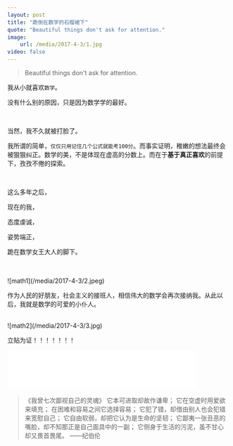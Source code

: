 ```yaml
---
layout: post
title: "跪倒在数学的石榴裙下"
quote: "Beautiful things don't ask for attention."
image: 
    url: /media/2017-4-3/1.jpg
video: false
---
```



>Beautiful things don't ask for attention.

我从小就喜欢`数学`。

没有什么别的原因，只是因为数学学的最好。

<br />

当然，我不久就被打脸了。

我所谓的简单，`仅仅只用记住几个公式就能考100分`。而事实证明，稚嫩的想法最终会被狠狠纠正。数学的美，不是体现在虚高的分数上。而在于**基于真正喜欢**的前提下，孜孜不倦的探索。

<br />

这么多年之后，

现在的我，

态度虔诚，

姿势端正，

跪在数学女王大人的脚下。

<br />

<br />
![math1](/media/2017-4-3/2.jpeg)
<br />


作为人民的好朋友，社会主义的接班人，相信伟大的数学会再次接纳我。从此以后，我就是数学的可爱的小仆人。

<br />
![math2](/media/2017-4-3/3.jpg)
<br />


立贴为证！！！！！！！

<iframe frameborder="no" border="0" marginwidth="0" marginheight="0" width="430" height="86" src="/music.163.com/outchain/player?type=2&id=26060066&auto=1&height=66"></iframe>

<br />



>《我曾七次鄙视自己的灵魂》
>它本可进取却故作谦卑；
>它在空虚时用爱欲来填充；
>在困难和容易之间它选择容易；
>它犯了错，却借由别人也会犯错来宽慰自己；
>它自由软弱，却把它认为是生命的坚韧；
>它鄙夷一张丑恶的嘴脸，却不知那正是自己面具中的一副；
>它侧身于生活的污泥，虽不甘心却又畏首畏尾。
>——纪伯伦



